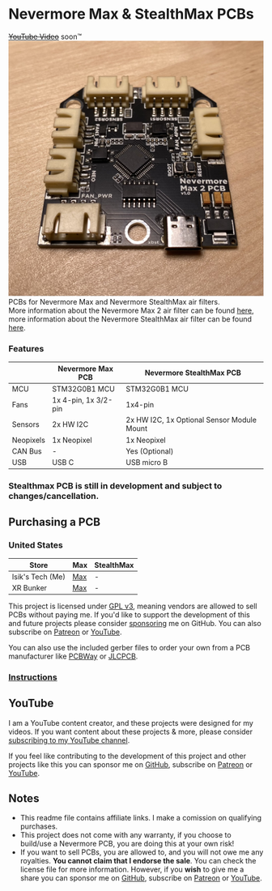 # Nevermore Max & StealthMax PCBs
~~[YouTube Video](.)~~ soon™
![Nevermore Max PCB](./Images/Max.JPG)
<br>PCBs for Nevermore Max and Nevermore StealthMax air filters. 
<br>More information about the Nevermore Max 2 air filter can be found [here](https://github.com/nevermore3d/Nevermore_Max), more information about the Nevermore StealthMax air filter can be found [here](https://github.com/nevermore3d/StealthMax).
### Features
||Nevermore Max PCB|Nevermore StealthMax PCB|
|---|---|---|
|MCU|STM32G0B1 MCU|STM32G0B1 MCU|
|Fans|1x 4-pin, 1x 3/2-pin|1x4-pin|
|Sensors|2x HW I2C|2x HW I2C, 1x Optional Sensor Module Mount|
|Neopixels|1x Neopixel|1x Neopixel|
|CAN Bus|-|Yes (Optional)|
|USB|USB C|USB micro B|

### Stealthmax PCB is still in development and subject to changes/cancellation.

## Purchasing a PCB
### United States
|Store|Max|StealthMax|
|---|---|---|
|Isik's Tech (Me)|[Max](https://store.isiks.tech/products/nevermore-max-controller-pcb)|-|
|XR Bunker|[Max](https://xrbunker.works/products/nevermore-max-2-red-pcb-by-xbst_isik)|-|

This project is licensed under [GPL v3](./LICENSE), meaning vendors are allowed to sell PCBs without paying me. If you'd like to support the development of this and future projects please consider [sponsoring](https://github.com/sponsors/xbst) me on GitHub. You can also subscribe on [Patreon](https://l.isiks.tech/patreon) or [YouTube](https://l.isiks.tech/member).

You can also use the included gerber files to order your own from a PCB manufacturer like [PCBWay](https://www.pcbway.com/setinvite.aspx?inviteid=374841) or [JLCPCB](https://jlcpcb.com/).
<br>

### [Instructions](./INSTRUCTIONS.md)

## YouTube

I am a YouTube content creator, and these projects were designed for my videos. If you want content about these projects & more, please consider [subscribing to my YouTube channel](https://www.youtube.com/channel/UClAWYmCkHjsbaX9Wz1df2mg).
<br>

If you feel like contributing to the development of this project and other projects like this you can sponsor me on [GitHub](https://github.com/sponsors/xbst), subscribe on [Patreon](https://l.isiks.tech/patreon) or [YouTube](https://l.isiks.tech/member).

## Notes
- This readme file contains affiliate links. I make a comission on qualifying purchases.
- This project does not come with any warranty, if you choose to build/use a Nevermore PCB, you are doing this at your own risk!
- If you want to sell PCBs, you are allowed to, and you will not owe me any royalties. **You cannot claim that I endorse the sale**. You can check the license file for more information. However, if you **wish** to give me a share you can sponsor me on [GitHub](https://github.com/sponsors/xbst), subscribe on [Patreon](https://l.isiks.tech/patreon) or [YouTube](https://l.isiks.tech/member).
